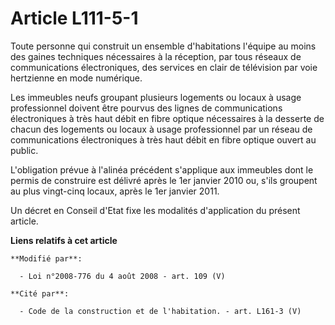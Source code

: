# Article L111-5-1

Toute personne qui construit un ensemble d'habitations l'équipe au moins des gaines techniques nécessaires à la réception,
par tous réseaux de communications électroniques, des services en clair de télévision par voie hertzienne en mode numérique.

Les immeubles neufs groupant plusieurs logements ou locaux à usage professionnel doivent être pourvus des lignes de
communications électroniques à très haut débit en fibre optique nécessaires à la desserte de chacun des logements ou locaux à
usage professionnel par un réseau de communications électroniques à très haut débit en fibre optique ouvert au public. 

L'obligation prévue à l'alinéa précédent s'applique aux immeubles dont le permis de construire est délivré après le 1er
janvier 2010 ou, s'ils groupent au plus vingt-cinq locaux, après le 1er janvier 2011. 

Un décret en Conseil d'Etat fixe les modalités d'application du présent article.

**Liens relatifs à cet article**

	**Modifié par**:

	  - Loi n°2008-776 du 4 août 2008 - art. 109 (V)

	**Cité par**:

	  - Code de la construction et de l'habitation. - art. L161-3 (V)
